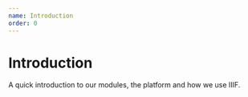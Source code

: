 ```yaml
---
name: Introduction
order: 0
---
```


# Introduction

A quick introduction to our modules, the platform and how we use IIIF.